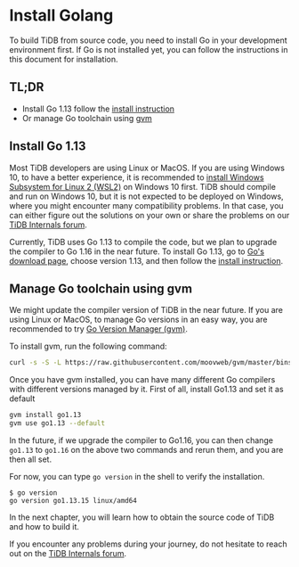 # Install Golang

To build TiDB from source code, you need to install Go in your development environment first. If Go is not installed yet, you can follow the instructions in this document for installation.

## TL;DR

* Install Go 1.13 follow the [install instruction](https://golang.org/doc/install)
* Or manage Go toolchain using [gvm](https://github.com/moovweb/gvm)

## Install Go 1.13

Most TiDB developers are using Linux or MacOS. If you are using Windows 10, to have a better experience, it is recommended to [install Windows Subsystem for Linux 2 \(WSL2\)](https://docs.microsoft.com/en-us/windows/wsl/install-win10) on Windows 10 first. TiDB should compile and run on Windows 10, but it is not expected to be deployed on Windows, where you might encounter many compatibility problems. In that case, you can either figure out the solutions on your own or share the problems on our [TiDB Internals forum](https://internals.tidb.io/).

Currently, TiDB uses Go 1.13 to compile the code, but we plan to upgrade the compiler to Go 1.16 in the near future. To install Go 1.13, go to [Go's download page](https://golang.org/dl/), choose version 1.13, and then follow the [install instruction](https://golang.org/doc/install).

## Manage Go toolchain using gvm

We might update the compiler version of TiDB in the near future. If you are using Linux or MacOS, to manage Go versions in an easy way, you are recommended to try [Go Version Manager \(gvm\)](https://github.com/moovweb/gvm).

To install gvm, run the following command:

```bash
curl -s -S -L https://raw.githubusercontent.com/moovweb/gvm/master/binscripts/gvm-installer | sh
```

Once you have gvm installed, you can have many different Go compilers with different versions managed by it. First of all, install Go1.13 and set it as default

```bash
gvm install go1.13
gvm use go1.13 --default
```

In the future, if we upgrade the compiler to Go1.16, you can then change `go1.13` to `go1.16` on the above two commands and rerun them, and you are then all set.

For now, you can type `go version` in the shell to verify the installation.

```text
$ go version
go version go1.13.15 linux/amd64
```

In the next chapter, you will learn how to obtain the source code of TiDB and how to build it.

If you encounter any problems during your journey, do not hesitate to reach out on the [TiDB Internals forum](https://internals.tidb.io/).
